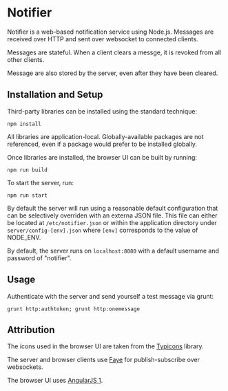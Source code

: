 # Notifier

Notifier is a web-based notification service using Node.js. Messages
are received over HTTP and sent over websocket to connected clients.

Messages are stateful. When a client clears a messge, it is
revoked from all other clients.

Message are also stored by the server, even after they have been cleared.

## Installation and Setup

Third-party libraries can be installed using the standard technique:

`npm install`

All libraries are application-local. Globally-available packages are
not referenced, even if a package would prefer to be installed
globally.

Once libraries are installed, the browser UI can be built by running:

`npm run build`

To start the server, run:

`npm run start`

By default the server will run using a reasonable default
configuration that can be selectively overriden with an externa JSON
file.  This file can either be located at `/etc/notifier.json` or
within the application directory under `server/config-[env].json`
where `[env]` corresponds to the value of NODE_ENV.

By default, the server runs on `localhost:8080` with a default
username and password of "notifier".

## Usage

Authenticate with the server and send yourself a test message via grunt:

`grunt http:authtoken; grunt http:onemessage`


## Attribution

The icons used in the browser UI are taken from the
[Typicons](http://typicons.com) library.

The server and browser clients use [Faye](http://faye.jcoglan.com) for
publish-subscribe over websockets.

The browser UI uses [AngularJS 1](https://angularjs.org).
